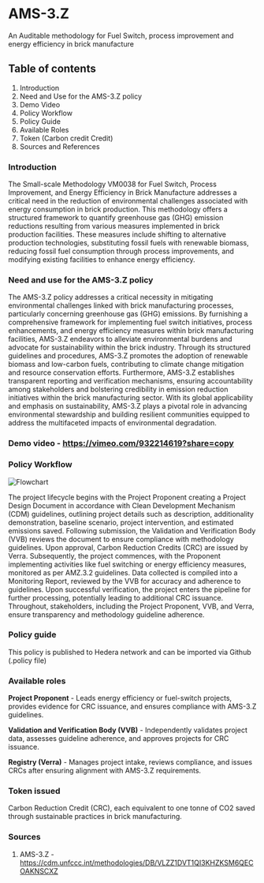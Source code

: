 # AMS-3.Z
An Auditable methodology for Fuel Switch, process improvement and energy efficiency in brick manufacture

## Table of contents

1. Introduction
2. Need and Use for the AMS-3.Z policy
3. Demo Video
4. Policy Workflow
5. Policy Guide
6. Available Roles
7. Token (Carbon credit Credit)
8. Sources and References

### Introduction

The Small-scale Methodology VM0038 for Fuel Switch, Process Improvement, and Energy Efficiency in Brick Manufacture addresses a critical need in the reduction of environmental challenges associated with energy consumption in brick production. This methodology offers a structured framework to quantify greenhouse gas (GHG) emission reductions resulting from various measures implemented in brick production facilities. These measures include shifting to alternative production technologies, substituting fossil fuels with renewable biomass, reducing fossil fuel consumption through process improvements, and modifying existing facilities to enhance energy efficiency.

### Need and use for the AMS-3.Z policy

The AMS-3.Z policy addresses a critical necessity in mitigating environmental challenges linked with brick manufacturing processes, particularly concerning greenhouse gas (GHG) emissions. By furnishing a comprehensive framework for implementing fuel switch initiatives, process enhancements, and energy efficiency measures within brick manufacturing facilities, AMS-3.Z endeavors to alleviate environmental burdens and advocate for sustainability within the brick industry. Through its structured guidelines and procedures, AMS-3.Z promotes the adoption of renewable biomass and low-carbon fuels, contributing to climate change mitigation and resource conservation efforts. Furthermore, AMS-3.Z establishes transparent reporting and verification mechanisms, ensuring accountability among stakeholders and bolstering credibility in emission reduction initiatives within the brick manufacturing sector. With its global applicability and emphasis on sustainability, AMS-3.Z plays a pivotal role in advancing environmental stewardship and building resilient communities equipped to address the multifaceted impacts of environmental degradation.

### Demo video - https://vimeo.com/932214619?share=copy

### Policy Workflow

![Flowchart](https://github.com/hawk012/AMS-3.Z/assets/166325053/9b067f69-e42a-42a9-88bd-75758dd5eb93)

The project lifecycle begins with the Project Proponent creating a Project Design Document in accordance with Clean Development Mechanism (CDM) guidelines, outlining project details such as description, additionality demonstration, baseline scenario, project intervention, and estimated emissions saved. Following submission, the Validation and Verification Body (VVB) reviews the document to ensure compliance with methodology guidelines. Upon approval, Carbon Reduction Credits (CRC) are issued by Verra. Subsequently, the project commences, with the Proponent implementing activities like fuel switching or energy efficiency measures, monitored as per AMZ.3.2 guidelines. Data collected is compiled into a Monitoring Report, reviewed by the VVB for accuracy and adherence to guidelines. Upon successful verification, the project enters the pipeline for further processing, potentially leading to additional CRC issuance. Throughout, stakeholders, including the Project Proponent, VVB, and Verra, ensure transparency and methodology guideline adherence.

### Policy guide

This policy is published to Hedera network and can be imported via Github (.policy file)

### Available roles

**Project Proponent** - Leads energy efficiency or fuel-switch projects, provides evidence for CRC issuance, and ensures compliance with AMS-3.Z guidelines.

**Validation and Verification Body (VVB)** - Independently validates project data, assesses guideline adherence, and approves projects for CRC issuance.

**Registry (Verra)** - Manages project intake, reviews compliance, and issues CRCs after ensuring alignment with AMS-3.Z requirements.

### Token issued

Carbon Reduction Credit (CRC), each equivalent to one tonne of CO2 saved through sustainable practices in brick manufacturing.

### Sources 

 1. AMS-3.Z - https://cdm.unfccc.int/methodologies/DB/VLZZ1DVT1QI3KHZKSM6QECOAKNSCXZ


